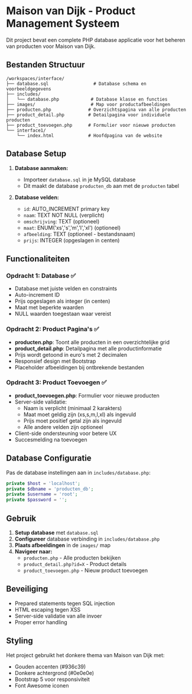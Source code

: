 # Maison van Dijk - Product Management Systeem

Dit project bevat een complete PHP database applicatie voor het beheren van producten voor Maison van Dijk.

## Bestanden Structuur

```
/workspaces/interface/
├── database.sql                 # Database schema en voorbeeldgegevens
├── includes/
│   └── database.php            # Database klasse en functies
├── images/                     # Map voor productafbeeldingen
├── producten.php              # Overzichtspagina van alle producten
├── product_detail.php         # Detailpagina voor individuele producten
├── product_toevoegen.php      # Formulier voor nieuwe producten
└── interface1/
    └── index.html             # Hoofdpagina van de website
```

## Database Setup

1. **Database aanmaken:**
   - Importeer `database.sql` in je MySQL database
   - Dit maakt de database `producten_db` aan met de `producten` tabel

2. **Database velden:**
   - `id`: AUTO_INCREMENT primary key
   - `naam`: TEXT NOT NULL (verplicht)
   - `omschrijving`: TEXT (optioneel)
   - `maat`: ENUM('xs','s','m','l','xl') (optioneel)
   - `afbeelding`: TEXT (optioneel - bestandsnaam)
   - `prijs`: INTEGER (opgeslagen in centen)

## Functionaliteiten

### Opdracht 1: Database ✅
- Database met juiste velden en constraints
- Auto-increment ID
- Prijs opgeslagen als integer (in centen)
- Maat met beperkte waarden
- NULL waarden toegestaan waar vereist

### Opdracht 2: Product Pagina's ✅
- **producten.php**: Toont alle producten in een overzichtelijke grid
- **product_detail.php**: Detailpagina met alle productinformatie
- Prijs wordt getoond in euro's met 2 decimalen
- Responsief design met Bootstrap
- Placeholder afbeeldingen bij ontbrekende bestanden

### Opdracht 3: Product Toevoegen ✅
- **product_toevoegen.php**: Formulier voor nieuwe producten
- Server-side validatie:
  - Naam is verplicht (minimaal 2 karakters)
  - Maat moet geldig zijn (xs,s,m,l,xl) als ingevuld
  - Prijs moet positief getal zijn als ingevuld
  - Alle andere velden zijn optioneel
- Client-side ondersteuning voor betere UX
- Succesmelding na toevoegen

## Database Configuratie

Pas de database instellingen aan in `includes/database.php`:

```php
private $host = 'localhost';
private $dbname = 'producten_db';
private $username = 'root';
private $password = '';
```

## Gebruik

1. **Setup database** met `database.sql`
2. **Configureer** database verbinding in `includes/database.php`
3. **Plaats afbeeldingen** in de `images/` map
4. **Navigeer naar:**
   - `producten.php` - Alle producten bekijken
   - `product_detail.php?id=X` - Product details
   - `product_toevoegen.php` - Nieuw product toevoegen

## Beveiliging

- Prepared statements tegen SQL injection
- HTML escaping tegen XSS
- Server-side validatie van alle invoer
- Proper error handling

## Styling

Het project gebruikt het donkere thema van Maison van Dijk met:
- Gouden accenten (#936c39)
- Donkere achtergrond (#0e0e0e)
- Bootstrap 5 voor responsiviteit
- Font Awesome iconen
